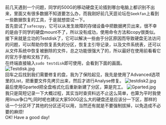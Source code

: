 前几天遇到一个问题，同学的500G的移动硬盘无论插到哪台电脑上都识别不出来，里面又有很多数据不知道要怎么办，而我刚好前几天逛论坛在`Geekfan`上看到一些数据恢复的工具，于是就想尝试一下。   
首先尝试了`safecopy`，它可以从发生故障的存储设备中把数据拷贝出来，很不幸的是由于同学的硬盘mount不了，所以没有成功，使用命令方法和copy很类似。   
接下来就是立功的Testdisk了，它可以解决一些由于分区原因而导致硬盘无法访问的问题，可以帮助你恢复丢失的分区，恢复主引导记录，以及文件系统表，还可以从文件系统中恢复被删除的文件，总之功能很强大了的，所以最好在使用前看看它的官方手册和文档了的。   
在终端直接输入`sudo testdisk`即可使用，会看到下面的画面。  
![Testdisk.jpg](https://s3.amazonaws.com/logdown-production/user/3286/blog/3333/post/84325/Isy2eoFLTgS42lrxZXbS_Testdisk.jpg)    
回车之后找到我们需要修复的盘，我为了保险起见，我先是使用了Advanced选项里的List，把重要文件先拷贝出来，然后才进行Analyse修复。
![testdisk2.jpg](https://s3.amazonaws.com/logdown-production/user/3286/blog/3333/post/84325/YnQKHFI5SyiSYLeZclg8_testdisk2.jpg)
最后使用Gparted把全盘格式化后重新新建了分区，算是完工。
![Gparted.jpg](https://s3.amazonaws.com/logdown-production/user/3286/blog/3333/post/84325/TlGhBaBrRlSp3PRNzMIR_Gparted.jpg)
我只是简短记录一下大概过程，其实当时查资料远不止这么简单，也算为平时我使用linux争口气;同时呢也建议大家500G这么大的硬盘还是应该分一下区，那样的话一个分区坏了其他的分区还可以用，当然还有就是不要强制拔掉，以免造成不必要的麻烦!   
OK! Have a good day!
